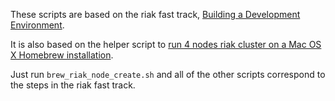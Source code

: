 These scripts are based on the riak fast track, [Building a Development Environment](http://docs.basho.com/riak/latest/tutorials/fast-track/Building-a-Development-Environment/).

It is also based on the helper script to [run 4 nodes riak cluster on a Mac OS X Homebrew installation](http://ottopoellath.github.com/blog/2012/04/08/running-a-three-node-riak-cluster-using-a-homebrew-installation/).

Just run `brew_riak_node_create.sh` and all of the other scripts correspond to the steps in the riak fast track.
